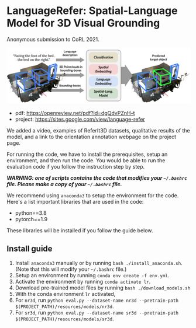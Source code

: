 # LanguageRefer: Spatial-Language Model for 3D Visual Grounding

Anonymous submission to CoRL 2021.

![LR Figure](/resources/lr.png)

* pdf: https://openreview.net/pdf?id=dgQdvPZnH-t
* project: https://sites.google.com/view/language-refer

We added a video, examples of ReferIt3D datasets, qualitative results of the model, 
and a link to the orientation annotation webpage on the project page.

For running the code, we have to install the prerequisites, setup an environment, and then run the code.
You would be able to run the evaluation code if you follow the instruction step by step.

***WARNING: one of scripts contains the code that modifies your `~/.bashrc` file. 
Please make a copy of your `~/.bashrc` file.***

We recommend using `anaconda3` to setup the environment for the code.
Here's a list important libraries that are used in the code:

* python==3.8
* pytorch==1.9

These libraries will be installed if you follow the guide below.
  
## Install guide
1. Install `anaconda3` manually or by running `bash ./install_anaconda.sh`. (Note that this will modify your `~/.bashrc` file.)
1. Setup an environment by running `conda env create -f env.yml`.
1. Activate the environment by running `conda activate lr`.
1. Download pre-trained model files by running `bash ./download_models.sh`
1. With the conda environment `lr` activated,
  1. For `nr3d`, run `python eval.py --dataset-name nr3d --pretrain-path $(PROJECT_PATH)/resources/models/nr3d`.
  1. For `sr3d`, run `python eval.py --dataset-name sr3d --pretrain-path $(PROJECT_PATH)/resources/models/sr3d`.
